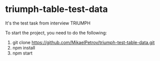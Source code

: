 # triumph-table-test-data
It's the test task from interview TRIUMPH

To start the project, you need to do the following:
1) git clone https://github.com/MikaelPetrov/triumph-test-table-data.git
2) npm install
3) npm start
